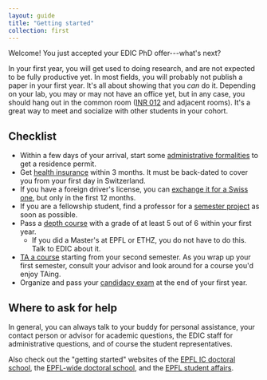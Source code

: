 ```yaml
---
layout: guide
title: "Getting started"
collection: first
---
```


Welcome! You just accepted your EDIC PhD offer---what's next?

In your first year, you will get used to doing research, and are not expected to be fully productive yet. In most fields, you will probably not publish a paper in your first year.
It's all about showing that you _can_ do it.
Depending on your lab, you may or may not have an office yet, but in any case, you should hang out in the common room ([INR 012](https://plan.epfl.ch/?room==INR%20012) and adjacent rooms).
It's a great way to meet and socialize with other students in your cohort.

## Checklist

* Within a few days of your arrival, start some [administrative formalities](/first/admin) to get a residence permit.
* Get [health insurance](/life/insurance) within 3 months. It must be back-dated to cover you from your first day in Switzerland.
* If you have a foreign driver's license, you can [exchange it for a Swiss one](/life/transportation#exchanging-a-foreign-drivers-license), but only in the first 12 months.
* If you are a fellowship student, find a professor for a [semester project](/first/projects) as soon as possible.
* Pass a [depth course](/middle/courses) with a grade of at least 5 out of 6 within your first year.
  * If you did a Master's at EPFL or ETHZ, you do not have to do this. Talk to EDIC about it.
* [TA a course](/middle/ta) starting from your second semester. As you wrap up your first semester, consult your advisor and look around for a course you'd enjoy TAing.
* Organize and pass your [candidacy exam](/first/candidacy) at the end of your first year.

## Where to ask for help

In general, you can always talk to
your buddy for personal assistance,
your contact person or advisor for academic questions,
the EDIC staff for administrative questions,
and of course the student representatives.

Also check out the "getting started" websites of
the [EPFL IC doctoral school](https://www.epfl.ch/education/phd/edic-computer-and-communication-sciences/edic-computer-and-communication-sciences/edic-new-phd-students/),
the [EPFL-wide doctoral school](http://phd.epfl.ch/new-students),
and the [EPFL student affairs](https://www.epfl.ch/education/studies/en/).

